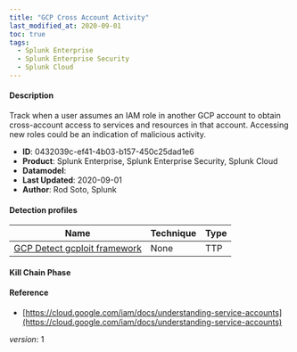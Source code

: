 ```yaml
---
title: "GCP Cross Account Activity"
last_modified_at: 2020-09-01
toc: true
tags:
  - Splunk Enterprise
  - Splunk Enterprise Security
  - Splunk Cloud
---
```


#### Description

Track when a user assumes an IAM role in another GCP account to obtain cross-account access to services and resources in that account. Accessing new roles could be an indication of malicious activity.

- **ID**: 0432039c-ef41-4b03-b157-450c25dad1e6
- **Product**: Splunk Enterprise, Splunk Enterprise Security, Splunk Cloud
- **Datamodel**: 
- **Last Updated**: 2020-09-01
- **Author**: Rod Soto, Splunk

#### Detection profiles

| Name        | Technique   | Type         |
| ----------- | ----------- |--------------|
| [GCP Detect gcploit framework](/cloud/gcp_detect_gcploit_framework/) | None | TTP |

#### Kill Chain Phase



#### Reference

* [https://cloud.google.com/iam/docs/understanding-service-accounts](https://cloud.google.com/iam/docs/understanding-service-accounts)



_version_: 1